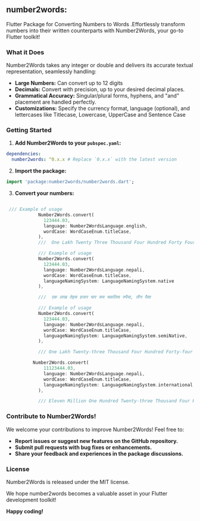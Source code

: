 ## number2words: 
Flutter Package for Converting Numbers to Words .Effortlessly transform numbers into their written counterparts with Number2Words, your go-to Flutter toolkit!

### What it Does

Number2Words takes any integer or double and delivers its accurate textual representation, seamlessly handling:

* **Large Numbers:** Can convert up to 12 digits 
* **Decimals:** Convert with precision, up to your desired decimal places.
* **Grammatical Accuracy:** Singular/plural forms, hyphens, and "and" placement are handled perfectly.
* **Customizations:** Specify the currency format, language (optional), and lettercases like Titlecase, Lowercase, UpperCase and Sentence Case

### Getting Started

1. **Add Number2Words to your `pubspec.yaml`:**

```yaml
dependencies:
  number2words: ^0.x.x # Replace `0.x.x` with the latest version
```

2. **Import the package:**

```dart
import 'package:number2words/number2words.dart';
```

3. **Convert your numbers:**

```dart 

 /// Example of usage
            Number2Words.convert(
              123444.03,
              language: Number2WordsLanguage.english,
              wordCase: WordCaseEnum.titleCase,
            ),
            ///  One Lakh Twenty Three Thousand Four Hundred Forty Four Rupees And Three Paisa Only

            /// Example of usage
            Number2Words.convert(
              123444.03,
              language: Number2WordsLanguage.nepali,
              wordCase: WordCaseEnum.titleCase,
              languageNamingSystem: LanguageNamingSystem.native
            ),

            ///  एक लाख तेइस हजार चार सय चवालिस रुपैया, तीन पैसा

            /// Example of usage
            Number2Words.convert(
              123444.03,
              language: Number2WordsLanguage.nepali,
              wordCase: WordCaseEnum.titleCase,
              languageNamingSystem: LanguageNamingSystem.semiNative,
            ),

            /// One Lakh Twenty-three Thousand Four Hundred Forty-four Rupees And Three Paisa

          Number2Words.convert(
              11123444.03,
              language: Number2WordsLanguage.nepali,
              wordCase: WordCaseEnum.titleCase,
              languageNamingSystem: LanguageNamingSystem.international,
            ),

            /// Eleven Million One Hundred Twenty-three Thousand Four Hundred Forty-four Rupees And Three Paisa
```

### Contribute to Number2Words!

We welcome your contributions to improve Number2Words! Feel free to:

* **Report issues or suggest new features on the GitHub repository.**
* **Submit pull requests with bug fixes or enhancements.**
* **Share your feedback and experiences in the package discussions.**

### License

Number2Words is released under the MIT license.

We hope number2words becomes a valuable asset in your Flutter development toolkit!

**Happy coding!**


